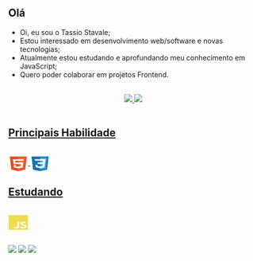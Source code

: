 <h2>Olá</h2>

<ul>
    <li>Oi, eu sou o Tassio Stavale;</li>
    <li>Estou interessado em desenvolvimento web/software e novas tecnologias;</li>
    <li>Atualmente estou estudando e aprofundando meu conhecimento em JavaScript;</li>
    <li>Quero poder colaborar em projetos Frontend.</li>
</ul>
<br>

<div align="center" display: inline_block">
    <a href="https://github.com/TStavale">
    <img height="180em" src="https://github-readme-stats.vercel.app/api?username=TStavale&show_icons=true&theme=dark&include_all_commits=true&count_private=true"/>
    <img height="180em" src="https://github-readme-stats.vercel.app/api/top-langs/?username=TStavale&layout=compact&langs_count=7&theme=dark"/>
  </div>
  <br>
<h2>Principais Habilidade</h2>

<div style="display: inline_block"><br>
    <img align="center" alt="HTML" height="30" width="40" src="https://raw.githubusercontent.com/devicons/devicon/master/icons/html5/html5-original.svg">
    <img align="center" alt="CSS" height="30" width="40" src="https://raw.githubusercontent.com/devicons/devicon/master/icons/css3/css3-original.svg">
</div>

<h2>Estudando</h2>
<div style="display: inline_block"><br>
    <img align="center" alt="Js" height="30" width="40" src="https://raw.githubusercontent.com/devicons/devicon/master/icons/javascript/javascript-plain.svg">
</div>

##
<div> 
    <a href = "mailto:tassiostavale@hotmail.com"><img src="https://img.shields.io/badge/Microsoft_Outlook-0078D4?style=for-the-badge&logo=microsoft-outlook&logoColor=white" target="_blank"></a>
        <a href="" target="_blank"><img src="https://img.shields.io/badge/Discord-7289DA?style=for-the-badge&logo=discord&logoColor=white" target="_blank"></a> 
    <a href="https://www.linkedin.com/in/tassio-stavale/" target="_blank"><img src="https://img.shields.io/badge/-LinkedIn-%230077B5?style=for-the-badge&logo=linkedin&logoColor=white" target="_blank"></a>
  </div>
